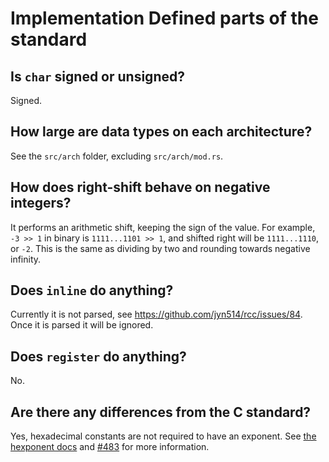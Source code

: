# Implementation Defined parts of the standard

## Is `char` signed or unsigned?

Signed.

## How large are data types on each architecture?

See the `src/arch` folder, excluding `src/arch/mod.rs`.

## How does right-shift behave on negative integers?

It performs an arithmetic shift, keeping the sign of the value.
For example, `-3 >> 1` in binary is `1111...1101 >> 1`,
and shifted right will be `1111...1110`, or `-2`.
This is the same as dividing by two and rounding towards negative infinity.

## Does `inline` do anything?

Currently it is not parsed, see https://github.com/jyn514/rcc/issues/84.
Once it is parsed it will be ignored.

## Does `register` do anything?

No.

## Are there any differences from the C standard?

Yes, hexadecimal constants are not required to have an exponent.
See [the hexponent docs](https://docs.rs/hexponent/latest/hexponent/#differences-from-the-specification) and [#483](https://github.com/jyn514/saltwater/issues/483) for more information.
